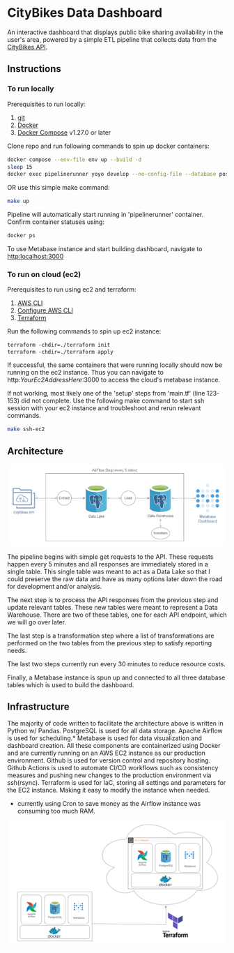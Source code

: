 # CityBikes Data Dashboard

An interactive dashboard that displays public bike sharing availability in the user's area, powered by a simple ETL pipeline that collects data from the [CityBikes API](https://api.citybik.es/v2/).

## Instructions

### To run locally
Prerequisites to run locally:
1. [git](https://git-scm.com/book/en/v2/Getting-Started-Installing-Git)
2. [Docker](https://docs.docker.com/engine/install/)
3. [Docker Compose](https://docs.docker.com/compose/install/) v1.27.0 or later

Clone repo and run following commands to spin up docker containers:
```bash
docker compose --env-file env up --build -d
sleep 15
docker exec pipelinerunner yoyo develop --no-config-file --database postgres://postgres1:Password1@warehouse:5432/citybikes ./migrations
```
OR use this simple make command:
```bash
make up
```
Pipeline will automatically start running in 'pipelinerunner' container. 
Confirm container statuses using:
```bash
docker ps
```
To use Metabase instance and start building dashboard, navigate to [http:localhost:3000](http:localhost:3000)

### To run on cloud (ec2)
Prerequisites to run using ec2 and terraform:
1. [AWS CLI](https://docs.aws.amazon.com/cli/latest/userguide/install-cliv2.html)
2. [Configure AWS CLI](https://docs.aws.amazon.com/cli/latest/userguide/cli-chap-configure.html)
3. [Terraform](https://learn.hashicorp.com/tutorials/terraform/install-cli) 

Run the following commands to spin up ec2 instance:

```shell
terraform -chdir=./terraform init
terraform -chdir=./terraform apply 
```

If successful, the same containers that were running locally should now be running on the ec2 instance. 
Thus you can navigate to http:_YourEc2AddressHere_:3000 to access the cloud's metabase instance. 

If not working, most likely one of the 'setup' steps from 'main.tf' (line 123-153) did not complete. 
Use the following make command to start ssh session with your ec2 instance and troubleshoot and rerun relevant commands. 
```bash
make ssh-ec2
```

## Architecture

![Pipeline](resources/images/citybikes_pipeline_diagram.png)

The pipeline begins with simple get requests to the API. These requests happen every 5 minutes and all responses are immediately stored in a single table. This single table was meant to act as a Data Lake so that I could preserve the raw data and have as many options later down the road for development and/or analysis.

The next step is to process the API responses from the previous step and update relevant tables. These new tables were meant to represent a Data Warehouse. There are two of these tables, one for each API endpoint, which we will go over later.

The last step is a transformation step where a list of transformations are performed on the two tables from the previous step to satisfy reporting needs.

The last two steps currently run every 30 minutes to reduce resource costs.

Finally, a Metabase instance is spun up and connected to all three database tables which is used to build the dashboard.

## Infrastructure

The majority of code written to facilitate the architecture above is written in Python w/ Pandas.
PostgreSQL is used for all data storage.
Apache Airflow is used for scheduling.*
Metabase is used for data visualization and dashboard creation.
All these components are containerized using Docker and are currently running on an AWS EC2 instance as our production environment.
Github is used for version control and repository hosting.
Github Actions is used to automate CI/CD workflows such as consistency measures and pushing new changes to the production environment via ssh(rsync).
Terraform is used for IaC, storing all settings and parameters for the EC2 instance. Making it easy to modify the instance when needed.
* currently using Cron to save money as the Airflow instance was consuming too much RAM.

![infra](resources/images/citybikes_infra_diagram.png)


